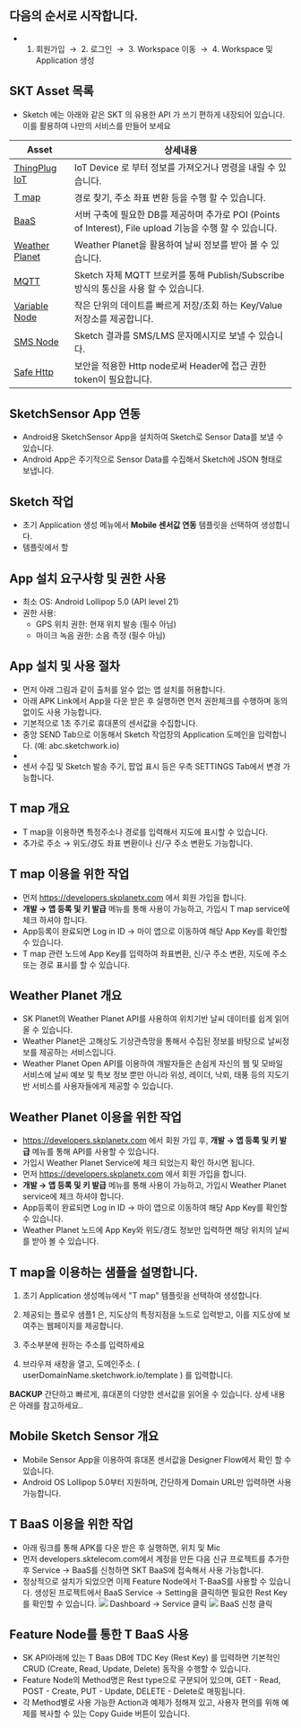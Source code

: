## 다음의 순서로 시작합니다.

* 1. 회원가입&nbsp;&nbsp;&rarr;&nbsp;&nbsp;2. 로그인&nbsp;&nbsp;&rarr;&nbsp;&nbsp;3. Workspace 이동&nbsp;&nbsp;&rarr;&nbsp;&nbsp;4. Workspace 및 Application 생성


## SKT Asset 목록
- Sketch 에는 아래와 같은 SKT 의 유용한 API 가 쓰기 편하게 내장되어 있습니다. 이를 활용하여 나만의 서비스를 만들어 보세요 


Asset |  상세내용
------|----------
[ThingPlug IoT ](https://sketch.sktiot.com/app/guide/manual/node_thingplug) | IoT Device 로 부터 정보를 가져오거나 명령을 내릴 수 있습니다.
[T map](https://sketch.sktiot.com/app/guide/manual/node_tmap)| 경로 찾기, 주소 좌표 변환 등을 수행 할 수 있습니다.
[BaaS](https://sketch.sktiot.com/app/guide/manual/node_tbaas) | 서버 구축에 필요한 DB를 제공하며 추가로 POI (Points of Interest), File upload 기능을 수행 할 수 있습니다.
[Weather Planet](https://sketch.sktiot.com/app/guide/manual/node_weather) | Weather Planet을 활용하여 날씨 정보를 받아 볼 수 있습니다.
[MQTT](https://sketch.sktiot.com/app/guide/manual/node_mqtt)| Sketch 자체 MQTT 브로커를 통해 Publish/Subscribe 방식의 통신을 사용 할 수 있습니다.
[Variable Node](https://sketch.sktiot.com/app/guide/manual/node_variable) | 작은 단위의 데이트를 빠르게 저장/조회 하는 Key/Value 저장소를 제공합니다.
[SMS Node](https://sketch.sktiot.com/app/guide/manual/node_sms)| Sketch 결과를 SMS/LMS 문자메시지로 보낼 수 있습니다.
[Safe Http](https://sketch.sktiot.com/app/guide/manual/node_safehttp)| 보안을 적용한 Http node로써 Header에 접근 권한 token이 필요합니다.

## SketchSensor App 연동
- Android용 SketchSensor App을 설치하여 Sketch로 Sensor Data를 보낼 수 있습니다.
- Android App은 주기적으로 Sensor Data를 수집해서 Sketch에 JSON 형태로 보냅니다.


## Sketch 작업
- 초기 Application 생성 메뉴에서 **Mobile 센서값 연동** 템플릿을 선택하여 생성합니다.
- 템플릿에서 할 

## App 설치 요구사항 및 권한 사용
- 최소 OS: Android Lollipop 5.0 (API level 21)
- 권한 사용:
  - GPS 위치 권한: 현재 위치 발송 (필수 아님)
  - 마이크 녹음 권한: 소음 측정 (필수 아님)

## App 설치 및 사용 절차
- 먼저 아래 그림과 같이 출처를 알수 없는 앱 설치를 허용합니다.
- 아래 APK Link에서 App을 다운 받은 후 실행하면 먼저 권한체크를 수행하며 동의 없이도 사용 가능합니다.
- 기본적으로 1초 주기로 휴대폰의 센서값을 수집합니다.
- 중앙 SEND Tab으로 이동해서 Sketch 작업장의 Application 도메인을 입력합니다. (예: abc.sketchwork.io)
- 
- 센서 수집 및 Sketch 발송 주기, 팝업 표시 등은 우측 SETTINGS Tab에서 변경 가능합니다.


## T map 개요
- T map을 이용하면 특정주소나 경로를 입력해서 지도에 표시할 수 있습니다.
- 추가로 주소 &rarr; 위도/경도 좌표 변환이나 신/구 주소 변환도 가능합니다.

## T map 이용을 위한 작업
- 먼저 https://developers.skplanetx.com 에서 회원 가입을 합니다. 
- **개발 → 앱 등록 및 키 발급** 메뉴를 통해 사용이 가능하고, 가입시 T map service에 체크 하셔야 합니다.
- App등록이 완료되면 Log in ID &rarr; 마이 앱으로 이동하여 해당 App Key를 확인할 수 있습니다.
- T map 관련 노드에 App Key를 입력하여 좌표변환, 신/구 주소 변환, 지도에 주소 또는 경로 표시를 할 수 있습니다. 


## Weather Planet 개요
- SK Planet의 Weather Planet API를 사용하여 위치기반 날씨 데이터를 쉽게 읽어올 수 있습니다.
- Weather Planet은 고해상도 기상관측망을 통해서 수집된 정보를 바탕으로 날씨정보를 제공하는 서비스입니다.
- Weather Planet Open API를 이용하여 개발자들은 손쉽게 자신의 웹 및 모바일 서비스에 날씨 예보 및 특보 정보 뿐만 아니라 위성, 레이더, 낙뢰, 태풍 등의 지도기반 서비스를 사용자들에게 제공할 수 있습니다.

## Weather Planet 이용을 위한 작업
- https://developers.skplanetx.com 에서 회원 가입 후, **개발 &rarr; 앱 등록 및 키 발급** 메뉴를 통해 API를 사용할 수 있습니다.
- 가입시 Weather Planet Service에 체크 되었는지 확인 하시면 됩니다.
- 먼저 https://developers.skplanetx.com 에서 회원 가입을 합니다. 
- **개발 &rarr; 앱 등록 및 키 발급** 메뉴를 통해 사용이 가능하고, 가입시 Weather Planet service에 체크 하셔야 합니다.
- App등록이 완료되면 Log in ID &rarr; 마이 앱으로 이동하여 해당 App Key를 확인할 수 있습니다.
- Weather Planet 노드에 App Key와 위도/경도 정보만 입력하면 해당 위치의 날씨를 받아 볼 수 있습니다.


## T map을 이용하는 샘플을 설명합니다. 

1. 초기 Application 생성메뉴에서 "T map" 템플릿을 선택하여 생성합니다. 

2. 제공되는 플로우 샘플1 은,  지도상의 특정지점을 노드로 입력받고, 이를 지도상에 보여주는 웹페이지를 제공합니다. 

3. 주소부분에 원하는 주소를 입력하세요 

4. 브라우져 새창을 열고, 도메인주소. ( userDomainName.sketchwork.io/template ) 를 입력합니다. 

**BACKUP**
간단하고 빠르게, 휴대폰의 다양한 센서값을 읽어올 수 있습니다.
상세 내용은 아래를 참고하세요..



## Mobile Sketch Sensor 개요
- Mobile Sensor App을 이용하여 휴대폰 센서값을 Designer Flow에서 확인 할 수 있습니다.
- Android OS Lollipop 5.0부터 지원하며, 간단하게 Domain URL만 입력하면 사용 가능합니다.
 
## T BaaS 이용을 위한 작업
- 아래 링크를 통해 APK를 다운 받은 후 실행하면, 위치 및 Mic 
- 먼저 developers.sktelecom.com에서 계정을 만든 다음 신규 프로젝트를 추가한 후 Service -> BaaS를 신청하면 SKT BaaS에 접속해서 사용 가능합니다.
- 정상적으로 설치가 되었으면 이제 Feature Node에서 T-BaaS를 사용할 수 있습니다. 생성된 프로젝트에서 BaaS Service -> Setting을 클릭하면 필요한 Rest Key를 확인할 수 있습니다.
![](https://tde.sktelecom.com/wiki/download/attachments/146290440/tdevelopers-dashboard.jpg?version=1&modificationDate=1511099700097&api=v2)
Dashboard -> Service 클릭
![](https://tde.sktelecom.com/wiki/download/attachments/146290440/tdevelopers-service.png?version=2&modificationDate=1511100721105&api=v2)
BaaS 신청 클릭
 
## Feature Node를 통한 T BaaS 사용
- SK API아래에 있는 T Baas DB에 TDC Key (Rest Key) 를 입력하면 기본적인 CRUD (Create, Read, Update, Delete) 동작을 수행할 수 있습니다.
- Feature Node의 Method명은 Rest type으로 구분되어 있으며, GET - Read, POST - Create, PUT - Update, DELETE - Delete로 매핑됩니다.
- 각 Method별로 사용 가능한 Action과 예제가 정해져 있고, 사용자 편의를 위해 예제를 복사할 수 있는 Copy Guide 버튼이 있습니다.